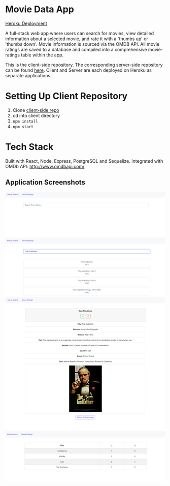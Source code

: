 # Movie Data App

[Heroku Deployment](https://movie-data-app-nesara.herokuapp.com/)

A full-stack web app where users can search for movies, view detailed information about a selected movie, and rate it with a 'thumbs up' or 'thumbs down'.
Movie information is sourced via the OMDB API. All movie ratings are saved to a database and compiled into a comprehensive movie-ratings table within the app.  

This is the client-side repository. The corresponding server-side repository can be found [here](https://github.com/nesarazui/movie-data-app-server). Client and Server are each deployed on Heroku as separate applications.

# Setting Up Client Repository
1) Clone [client-side repo](https://github.com/nesarazui/movie-data-app)
2) cd into client directory
2) `npm install`  
3) `npm start`

# Tech Stack
Built with React, Node, Express, PostgreSQL and Sequelize.
Integrated with OMDb API: http://www.omdbapi.com/ 

## Application Screenshots
![MovieSearch](https://github.com/nesarazui/movie-data-app/blob/main/MovieSearch.png) 
![MovieSearchResults](https://github.com/nesarazui/movie-data-app/blob/main/MovieSearchResults.png)
![SingleMovieData](https://github.com/nesarazui/movie-data-app/blob/main/SingleMovieData.png)
![MovieRatings](https://github.com/nesarazui/movie-data-app/blob/main/MovieRatings.png)

